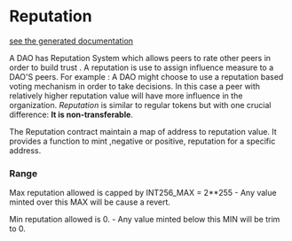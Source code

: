 # Reputation
[see the generated documentation](../../generated_docs/controller/Reputation.md)

A DAO has Reputation System which allows peers to rate other peers in order to build trust . A reputation is use to assign influence measure to a DAO'S peers.
For example : A DAO might choose to use a reputation based voting mechanism in order to take decisions. In this case a peer with relatively higher reputation value will have more influence in the organization.
*Reputation* is similar to regular tokens but with one crucial difference: **It is non-transferable**.

The Reputation contract maintain a map of address to reputation value.
It provides a function to mint ,negative or positive, reputation for a specific address.

### Range

Max reputation allowed is capped by INT256_MAX = 2**255 - Any value minted over this MAX will be cause a revert.

Min reputation allowed is 0. - Any value minted below this MIN will be trim to 0.

